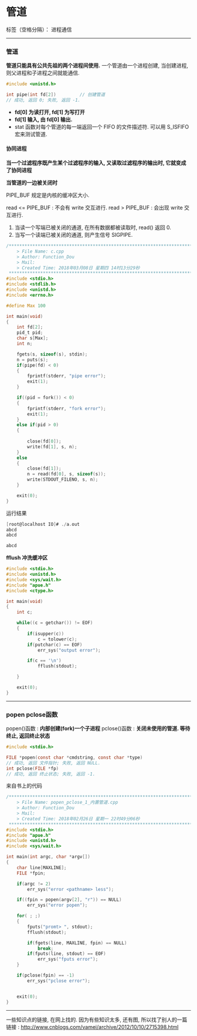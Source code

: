 ﻿# 管道

标签（空格分隔）： 进程通信

---

### 管道

**管道只能具有公共先祖的两个进程间使用.**
一个管道由一个进程创建, 当创建进程, 则父进程和子进程之间就能通信.

```c
#include <unistd.h>

int pipe(int fd[2])         // 创建管道
// 成功, 返回 0; 失败, 返回 -1.
```

> 
* **fd[0] 为读打开, fd[1] 为写打开**
* **fd[1] 输入, 由 fd[0] 输出.**
* stat 函数对每个管道的每一端返回一个 FIFO 的文件描述符. 可以用 S_ISFIFO 宏来测试管道.

#### **协同进程**
**当一个过滤程序既产生某个过滤程序的输入, 又读取过滤程序的输出时, 它就变成了协同进程**

**当管道的一边被关闭时**
> 
PIPE_BUF 规定是内核的缓冲区大小.
>> 
read <= PIPE_BUF : 不会有 write 交互进行.
read > PIPE_BUF : 会出现 write 交互进行.

> 
1. 当读一个写端已被关闭的通道, 在所有数据都被读取时, read() 返回 0.
2. 当写一个读端已被关闭的通道, 则产生信号 SIGPIPE.

```c
/*************************************************************************
    > File Name: c.cpp
    > Author: Function_Dou
    > Mail: 
    > Created Time: 2018年03月08日 星期四 14时13分29秒
 ************************************************************************/
#include <stdio.h>
#include <stdlib.h>
#include <unistd.h>
#include <errno.h>

#define Max 100

int main(void)
{
	int fd[2];
	pid_t pid;
	char s[Max];
	int n;

	fgets(s, sizeof(s), stdin);
 	n = puts(s);
	if(pipe(fd) < 0)
	{
		fprintf(stderr, "pipe error");
		exit(1);
	}

	if((pid = fork()) < 0)
	{
		fprintf(stderr, "fork error");
		exit(1);
	}
	else if(pid > 0)
	{
	    
		close(fd[0]);
		write(fd[1], s, n);
	}
	else
	{
		close(fd[1]);
		n = read(fd[0], s, sizeof(s));
		write(STDOUT_FILENO, s, n);
	}

	exit(0);
}
```
运行结果
```c
[root@localhost IO]# ./a.out 
abcd
abcd

abcd
```

**fflush 冲洗缓冲区**
```c
#include <stdio.h>
#include <unistd.h>
#include <sys/wait.h>
#include "apue.h"
#include <ctype.h>

int main(void)
{
	int c;

	while((c = getchar()) != EOF)
	{
		if(isupper(c))
			c = tolower(c);
		if(putchar(c) == EOF)
			err_sys("output error");

		if(c == '\n')
			fflush(stdout);

	}

	exit(0);
}
```

- - -

### popen pclose函数

popen()函数 : **内部创建(fork)一个子进程**
pclose()函数 : **关闭未使用的管道. 等待终止, 返回终止状态**
```c
#include <stdio.h>

FILE *popen(const char *cmdstring, const char *type)
// 成功, 返回 文件指针; 失败, 返回 NULL.
int pclose(FILE *fp)
// 成功, 返回 终止状态; 失败, 返回 -1.
```

来自书上的代码
```c
/*************************************************************************
    > File Name: popen_pclose_1_内置管道.cpp
    > Author: Function_Dou
    > Mail: 
    > Created Time: 2018年02月26日 星期一 22时49分06秒
 ************************************************************************/
#include <stdio.h>
#include "apue.h"
#include <unistd.h>
#include <sys/wait.h>

int main(int argc, char *argv[])
{
	char line[MAXLINE];
	FILE *fpin;

	if(argc != 2)
		err_sys("error <pathname> less");

	if((fpin = popen(argv[2], "r")) == NULL)
		err_sys("error popen");

	for( ; ;)
	{
		fputs("promt> ", stdout);
		fflush(stdout);

		if(fgets(line, MAXLINE, fpin) == NULL)
			break;
		if(fputs(line, stdout) == EOF)
			err_sys("fputs error");
	}

	if(pclose(fpin) == -1)
		err_sys("pclose error");


	exit(0);
}
```

- - -

一些知识点的链接, 在网上找的. 因为有些知识太多, 还有图, 所以找了别人的一篇
链接 : http://www.cnblogs.com/vamei/archive/2012/10/10/2715398.html

